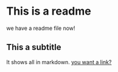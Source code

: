 # This is a readme
we have a readme file now!
## This a subtitle
It shows all in markdown. [you want a link?](https://github.com/adam-p/markdown-here/wiki/Markdown-Cheatsheet)